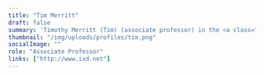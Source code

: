 ```yaml
---
title: "Tim Merritt"
draft: false
summary: 'Timothy Merritt (Tim) (associate professor) in the <a class="underline" href="https://www.hcc.aau.dk/">Human-Centered Computing</a> and <a class="underline" href="https://vbn.aau.dk/en/organisations/artificial-intelligence-and-machine-learning"> Artificial Intelligence and Machine Learning research</a> groups at Aalborg University. His design-oriented research focuses on new interaction techniques, interactions with artificial agents, and living media interfaces.'
thumbnail: "/img/uploads/profiles/tim.png"
socialImage: ""
role: "Associate Professor"
links: ["http://www.ixd.net"]
---
```


